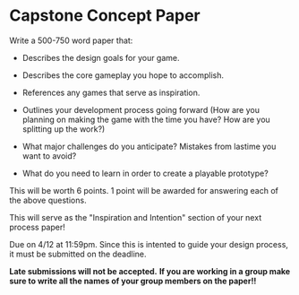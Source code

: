 # Capstone Concept Paper


Write a 500-750 word paper that:

 - Describes the design goals for your game.

 - Describes the core gameplay you hope to accomplish.

 - References any games that serve as inspiration.

 - Outlines your development process going forward (How are you planning on making the game with the time you have? How are you splitting up the work?)

 - What major challenges do you anticipate? Mistakes from lastime you want to avoid?

 - What do you need to learn in order to create a playable prototype?


This will be worth 6 points. 1 point will be awarded for answering each of the above questions.


This will serve as the "Inspiration and Intention" section of your next process paper!


Due on 4/12 at 11:59pm. Since this is intented to guide your design process, it must be submitted on the deadline.


 **Late submissions will not be accepted.**
**If you are working in a group make sure to write all the names of your group members on the paper!!**
